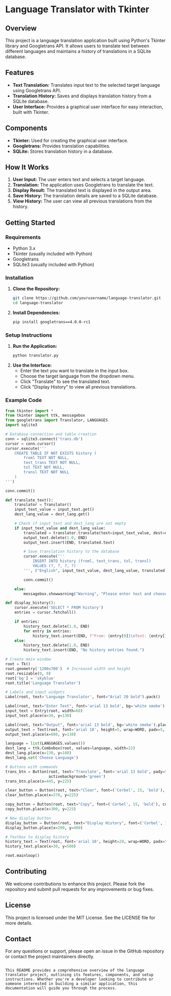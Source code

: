 # Language Translator with Tkinter

## Overview
This project is a language translation application built using Python's Tkinter library and Googletrans API. It allows users to translate text between different languages and maintains a history of translations in a SQLite database.

## Features
- **Text Translation:** Translates input text to the selected target language using Googletrans API.
- **Translation History:** Saves and displays translation history from a SQLite database.
- **User Interface:** Provides a graphical user interface for easy interaction, built with Tkinter.

## Components
- **Tkinter:** Used for creating the graphical user interface.
- **Googletrans:** Provides translation capabilities.
- **SQLite:** Stores translation history in a database.

## How It Works
1. **User Input:** The user enters text and selects a target language.
2. **Translation:** The application uses Googletrans to translate the text.
3. **Display Result:** The translated text is displayed in the output area.
4. **Save History:** The translation details are saved to a SQLite database.
5. **View History:** The user can view all previous translations from the history.

## Getting Started
### Requirements
- Python 3.x
- Tkinter (usually included with Python)
- Googletrans
- SQLite3 (usually included with Python)

### Installation
1. **Clone the Repository:**
   ```bash
   git clone https://github.com/yourusername/language-translator.git
   cd language-translator
   ```
2. **Install Dependencies:**
   ```bash
   pip install googletrans==4.0.0-rc1
   ```

### Setup Instructions
1. **Run the Application:**
   ```bash
   python translator.py
   ```
2. **Use the Interface:**
   - Enter the text you want to translate in the input box.
   - Choose the target language from the dropdown menu.
   - Click "Translate" to see the translated text.
   - Click "Display History" to view all previous translations.

### Example Code
```python
from tkinter import *
from tkinter import ttk, messagebox
from googletrans import Translator, LANGUAGES
import sqlite3

# Database connection and table creation
conn = sqlite3.connect('trans.db')
cursor = conn.cursor()
cursor.execute('''
    CREATE TABLE IF NOT EXISTS history (
        froml TEXT NOT NULL,
        text_trans TEXT NOT NULL,
        tol TEXT NOT NULL,
        transl TEXT NOT NULL
    )
''')

conn.commit()

def translate_text():
    translator = Translator()
    input_text_value = input_text.get()
    dest_lang_value = dest_lang.get()

    # Check if input_text and dest_lang are not empty
    if input_text_value and dest_lang_value:
        translated = translator.translate(text=input_text_value, dest=dest_lang_value)
        output_text.delete(1.0, END)
        output_text.insert(END, translated.text)

        # Save translation history to the database
        cursor.execute('''
            INSERT INTO history (froml, text_trans, tol, transl)
            VALUES (?, ?, ?, ?)
        ''', ("English", input_text_value, dest_lang_value, translated.text))

        conn.commit()

    else:
        messagebox.showwarning("Warning", "Please enter text and choose a language")

def display_history():
    cursor.execute('SELECT * FROM history')
    entries = cursor.fetchall()

    if entries:
        history_text.delete(1.0, END)
        for entry in entries:
            history_text.insert(END, f"From: {entry[0]}\nText: {entry[1]}\nTo: {entry[2]}\nTranslation: {entry[3]}\n\n")
    else:
        history_text.delete(1.0, END)
        history_text.insert(END, "No history entries found.")

# Create main window
root = Tk()
root.geometry('1200x700')  # Increased width and height
root.resizable(0, 0)
root['bg'] = 'skyblue'
root.title('Language Translator')

# Labels and input widgets
Label(root, text='Language Translator', font="Arial 20 bold").pack()

Label(root, text="Enter Text", font='arial 13 bold', bg='white smoke').place(x=165, y=95)
input_text = Entry(root, width=60)
input_text.place(x=30, y=130)

Label(root, text="Output", font='arial 13 bold', bg='white smoke').place(x=700, y=90)
output_text = Text(root, font='arial 10', height=5, wrap=WORD, padx=5, pady=5, width=50)
output_text.place(x=600, y=130)

language = list(LANGUAGES.values())
dest_lang = ttk.Combobox(root, values=language, width=22)
dest_lang.place(x=130, y=180)
dest_lang.set('Choose Language')

# Buttons with commands
trans_btn = Button(root, text='Translate', font='arial 13 bold', pady=5, command=translate_text, bg='Orange',
                   activebackground='green')
trans_btn.place(x=445, y=225)

clear_button = Button(root, text="Clear", font=('Corbel', 15, 'bold'), command=lambda: [input_text.delete(0, END), output_text.delete(1.0, END)], bg="#ffffff")
clear_button.place(x=370, y=225)

copy_button = Button(root, text="Copy", font=('Corbel', 15, 'bold'), command=lambda: root.clipboard_append(output_text.get(1.0, END)), bg="#ffffff")
copy_button.place(x=300, y=225)

# New display button
display_button = Button(root, text="Display History", font=('Corbel', 15, 'bold'), command=display_history, bg="#ffffff")
display_button.place(x=200, y=400)

# Textbox to display history
history_text = Text(root, font='arial 10', height=20, wrap=WORD, padx=5, pady=5, width=100)
history_text.place(x=30, y=500)

root.mainloop()
```

## Contributing
We welcome contributions to enhance this project. Please fork the repository and submit pull requests for any improvements or bug fixes.

## License
This project is licensed under the MIT License. See the LICENSE file for more details.

## Contact
For any questions or support, please open an issue in the GitHub repository or contact the project maintainers directly.
```

This README provides a comprehensive overview of the language translator project, outlining its features, components, and setup instructions. Whether you're a developer looking to contribute or someone interested in building a similar application, this documentation will guide you through the process.
```
